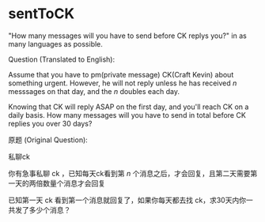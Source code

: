# sentToCK
"How many messages will you have to send before CK replys you?" in as many languages as possible.

Question (Translated to English):

Assume that you have to pm(private message) CK(Craft Kevin) about something urgent. However, he will not reply unless he has received _n_ messsages on that day, and the _n_ doubles each day.

Knowing that CK will reply ASAP on the first day, and you'll reach CK on a daily basis. How many messages will you have to send in total before CK replies you over 30 days?

原题 (Original Question):

私聊ck

你有急事私聊 ck ，已知每天ck看到第 _n_ 个消息之后，才会回复，且第二天需要第一天的两倍数量个消息才会回复

已知第一天 ck 看到第一个消息就回复了，如果你每天都去找 ck，求30天内你一共发了多少个消息？
